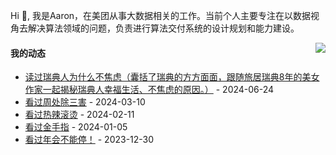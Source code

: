 Hi 👋, 我是Aaron，在美团从事大数据相关的工作。当前个人主要专注在以数据视角去解决算法领域的问题，负责进行算法交付系统的设计规划和能力建设。

<p >

<img align="right" src="https://github-readme-stats.vercel.app/api?username=aaronshan&show_icons=true&icon_color=805AD5&text_color=718096&bg_color=ffffff&hide_title=true" />

<p align="left">
     
#### 我的动态

<!-- douban starts -->
* <a href='https://book.douban.com/subject/35837140/' target='_blank'>读过瑞典人为什么不焦虑（囊括了瑞典的方方面面，跟随旅居瑞典8年的美女作家一起揭秘瑞典人幸福生活、不焦虑的原因。）</a> - 2024-06-24
* <a href='http://movie.douban.com/subject/36151692/' target='_blank'>看过周处除三害</a> - 2024-03-10
* <a href='http://movie.douban.com/subject/36081094/' target='_blank'>看过热辣滚烫</a> - 2024-02-11
* <a href='http://movie.douban.com/subject/35074609/' target='_blank'>看过金手指</a> - 2024-01-05
* <a href='http://movie.douban.com/subject/35725869/' target='_blank'>看过年会不能停！</a> - 2023-12-30
<!-- douban ends -->

<!-- recent_releases starts -->

<!-- recent_releases ends -->
</p>

</p>
